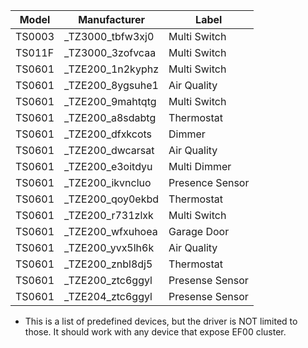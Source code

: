 | Model | Manufacturer | Label |
|---|---|---|
| TS0003 | _TZ3000_tbfw3xj0 | Multi Switch |
| TS011F | _TZ3000_3zofvcaa | Multi Switch |
| TS0601 | _TZE200_1n2kyphz | Multi Switch |
| TS0601 | _TZE200_8ygsuhe1 | Air Quality |
| TS0601 | _TZE200_9mahtqtg | Multi Switch |
| TS0601 | _TZE200_a8sdabtg | Thermostat |
| TS0601 | _TZE200_dfxkcots | Dimmer |
| TS0601 | _TZE200_dwcarsat | Air Quality |
| TS0601 | _TZE200_e3oitdyu | Multi Dimmer |
| TS0601 | _TZE200_ikvncluo | Presence Sensor |
| TS0601 | _TZE200_qoy0ekbd | Thermostat |
| TS0601 | _TZE200_r731zlxk | Multi Switch |
| TS0601 | _TZE200_wfxuhoea | Garage Door |
| TS0601 | _TZE200_yvx5lh6k | Air Quality |
| TS0601 | _TZE200_znbl8dj5 | Thermostat |
| TS0601 | _TZE200_ztc6ggyl | Presense Sensor |
| TS0601 | _TZE204_ztc6ggyl | Presense Sensor |

* This is a list of predefined devices, but the driver is NOT limited to those.
It should work with any device that expose EF00 cluster.